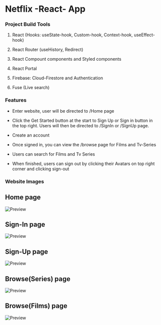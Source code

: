 # Netflix -React- App

### Project Build Tools

1. React (Hooks: useState-hook, Custom-hook, Context-hook, useEffect-hook)

2. React Router (useHistory, Redirect)

3. React Compount components and Styled components

4. React Portal

5. Firebase: Cloud-Firestore and Authentication

6. Fuse (Live search)

### Features

- Enter website, user will be directed to /Home page

- Click the Get Started button at the start to Sign Up or Sign in button in the top right. Users will then be directed to /SignIn or /SignUp page.

- Create an account

- Once signed in, you can view the /browse page for Films and Tv-Series

- Users can search for Films and Tv Series

- When finished, users can sign out by clicking their Avatars on top right corner and clicking sign-out

### Website Images

## Home page

![Preview](home.png?raw=true)

## Sign-In page

![Preview](signIn.png?raw=true)

## Sign-Up page

![Preview](signUp.png?raw=true)

## Browse(Series) page

![Preview](series.png?raw=true)

## Browse(Films) page

![Preview](films.png?raw=true)
